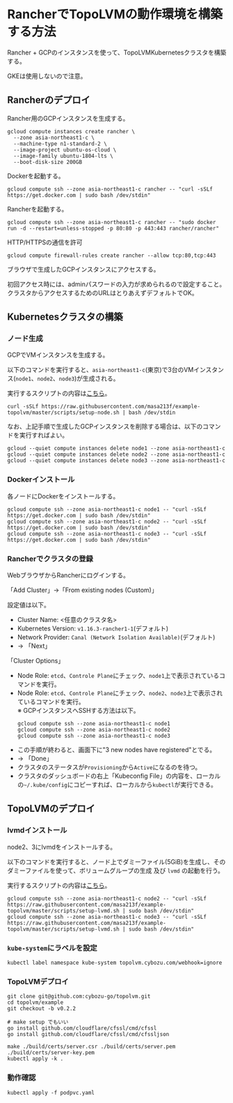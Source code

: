 # RancherでTopoLVMの動作環境を構築する方法

Rancher + GCPのインスタンスを使って、TopoLVMKubernetesクラスタを構築する。

GKEは使用しないので注意。

## Rancherのデプロイ

Rancher用のGCPインスタンスを生成する。

```
gcloud compute instances create rancher \
  --zone asia-northeast1-c \
  --machine-type n1-standard-2 \
  --image-project ubuntu-os-cloud \
  --image-family ubuntu-1804-lts \
  --boot-disk-size 200GB
```

Dockerを起動する。

```
gcloud compute ssh --zone asia-northeast1-c rancher -- "curl -sSLf https://get.docker.com | sudo bash /dev/stdin"
```

Rancherを起動する。

```
gcloud compute ssh --zone asia-northeast1-c rancher -- "sudo docker run -d --restart=unless-stopped -p 80:80 -p 443:443 rancher/rancher"
```

HTTP/HTTPSの通信を許可

```
gcloud compute firewall-rules create rancher --allow tcp:80,tcp:443
```

ブラウザで生成したGCPインスタンスにアクセスする。

初回アクセス時には、adminパスワードの入力が求められるので設定すること。
クラスタからアクセスするためのURLはとりあえずデフォルトでOK。

## Kubernetesクラスタの構築

### ノード生成

GCPでVMインスタンスを生成する。

以下のコマンドを実行すると、`asia-northeast1-c`(東京)で3台のVMインスタンス(`node1`、`node2`、`node3`)が生成される。

実行するスクリプトの内容は[こちら](scripts/setup-node.sh)。

```
curl -sSLf https://raw.githubusercontent.com/masa213f/example-topolvm/master/scripts/setup-node.sh | bash /dev/stdin
```

なお、上記手順で生成したGCPインスタンスを削除する場合は、以下のコマンドを実行すればよい。

```
gcloud --quiet compute instances delete node1 --zone asia-northeast1-c
gcloud --quiet compute instances delete node2 --zone asia-northeast1-c
gcloud --quiet compute instances delete node3 --zone asia-northeast1-c
```

### Dockerインストール

各ノードにDockerをインストールする。

```
gcloud compute ssh --zone asia-northeast1-c node1 -- "curl -sSLf https://get.docker.com | sudo bash /dev/stdin"
gcloud compute ssh --zone asia-northeast1-c node2 -- "curl -sSLf https://get.docker.com | sudo bash /dev/stdin"
gcloud compute ssh --zone asia-northeast1-c node3 -- "curl -sSLf https://get.docker.com | sudo bash /dev/stdin"
```

### Rancherでクラスタの登録

WebブラウザからRancherにログインする。

「Add Cluster」->「From existing nodes (Custom)」

設定値は以下。

- Cluster Name: <任意のクラスタ名>
- Kubernetes Version: `v1.16.3-rancher1-1`(デフォルト)
- Network Provider: `Canal (Network Isolation Available)`(デフォルト)
- -> 「Next」

「Cluster Options」

- Node Role: `etcd`、`Controle Plane`にチェック、`node1`上で表示されているコマンドを実行。
- Node Role: `etcd`、`Controle Plane`にチェック、`node2`、`node3`上で表示されているコマンドを実行。  
    ※ GCPインスタンスへSSHする方法は以下。
    ```
    gcloud compute ssh --zone asia-northeast1-c node1
    gcloud compute ssh --zone asia-northeast1-c node2
    gcloud compute ssh --zone asia-northeast1-c node3
    ```
- この手順が終わると、画面下に"3 new nodes have registered"とでる。
- -> 「Done」
- クラスタのステータスが`Provisioning`から`Active`になるのを待つ。
- クラスタのダッシュボードの右上「Kubeconfig File」の内容を、ローカルの`~/.kube/config`にコピーすれば、ローカルから`kubectl`が実行できる。

## TopoLVMのデプロイ

### lvmdインストール

node2、3にlvmdをインストールする。

以下のコマンドを実行すると、ノード上でダミーファイル(5GiB)を生成し、そのダミーファイルを使って、ボリュームグループの生成 及び `lvmd` の起動を行う。

実行するスクリプトの内容は[こちら](scripts/setup-lvmd.sh)。

```
gcloud compute ssh --zone asia-northeast1-c node2 -- "curl -sSLf https://raw.githubusercontent.com/masa213f/example-topolvm/master/scripts/setup-lvmd.sh | sudo bash /dev/stdin"
gcloud compute ssh --zone asia-northeast1-c node3 -- "curl -sSLf https://raw.githubusercontent.com/masa213f/example-topolvm/master/scripts/setup-lvmd.sh | sudo bash /dev/stdin"
```

### `kube-system`にラベルを設定

```
kubectl label namespace kube-system topolvm.cybozu.com/webhook=ignore
```

### TopoLVMデプロイ

```
git clone git@github.com:cybozu-go/topolvm.git
cd topolvm/example
git checkout -b v0.2.2

# make setup でもいい
go install github.com/cloudflare/cfssl/cmd/cfssl
go install github.com/cloudflare/cfssl/cmd/cfssljson

make ./build/certs/server.csr ./build/certs/server.pem ./build/certs/server-key.pem
kubectl apply -k .
```

### 動作確認

```
kubectl apply -f podpvc.yaml
```
